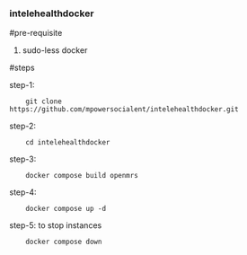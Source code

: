### intelehealthdocker

#pre-requisite
1. sudo-less docker

#steps

step-1:

        git clone https://github.com/mpowersocialent/intelehealthdocker.git

step-2:

        cd intelehealthdocker

step-3:

        docker compose build openmrs

step-4:

        docker compose up -d

step-5: to stop instances

        docker compose down